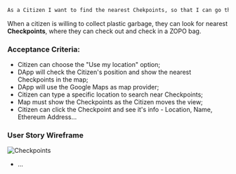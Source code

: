 ```sh
As a Citizen I want to find the nearest Chekpoints, so that I can go there to checkout/checkin a ZOPO Bag.
```
When a citizen is willing to collect plastic garbage, they can look for nearest **Checkpoints**, where they can check out and check in a ZOPO bag.

### Acceptance Criteria:
- Citizen can choose the "Use my location" option;
- DApp will check the Citizen's position and show the nearest Checkpoints in the map;
- DApp will use the Google Maps as map provider;
- Citizen can type a specific location to search near Checkpoints;
- Map must show the Checkpoints as the Citizen moves the view;
- Citizen can click the Checkpoint and see it's info - Location, Name, Ethereum Address...

### User Story Wireframe
![Checkpoints](https://)

- ...
